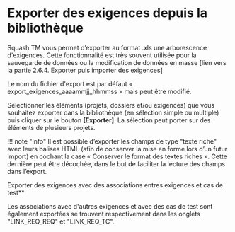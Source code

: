 # Exporter des exigences depuis la bibliothèque


Squash TM vous permet d’exporter au format .xls une arborescence d'exigences. Cette fonctionnalité est très souvent utilisée pour la sauvegarde de données ou la modification de données en masse [lien vers la partie 2.6.4. Exporter puis importer des exigences]

Le nom du fichier d'export est par défaut  « export_exigences_aaaammjj_hhmmss » mais peut être modifié.

Sélectionner les éléments (projets, dossiers et/ou exigences) que vous souhaitez exporter dans la bibliothèque (en sélection simple ou multiple) puis cliquer sur le bouton **[Exporter]**. La sélection peut porter sur des éléments de plusieurs projets. 


!!! note "Info"
	Il est possible d’exporter les champs de type "texte riche" avec leurs balises HTML (afin de conserver la mise en forme lors d’un futur import)  en cochant la case « Conserver le format des textes riches ». Cette dernière peut être décochée, dans le but de faciliter la lecture des champs dans  l’export.


Exporter des exigences avec des associations entres exigences et cas de test**

Les associations avec d'autres exigences et avec des cas de test sont également exportées se trouvent respectivement dans les onglets "LINK_REQ_REQ" et "LINK_REQ_TC".
<!--stackedit_data:
eyJoaXN0b3J5IjpbMzkwNzU5MTMxLDEzMDc5NzU5MTddfQ==
-->
